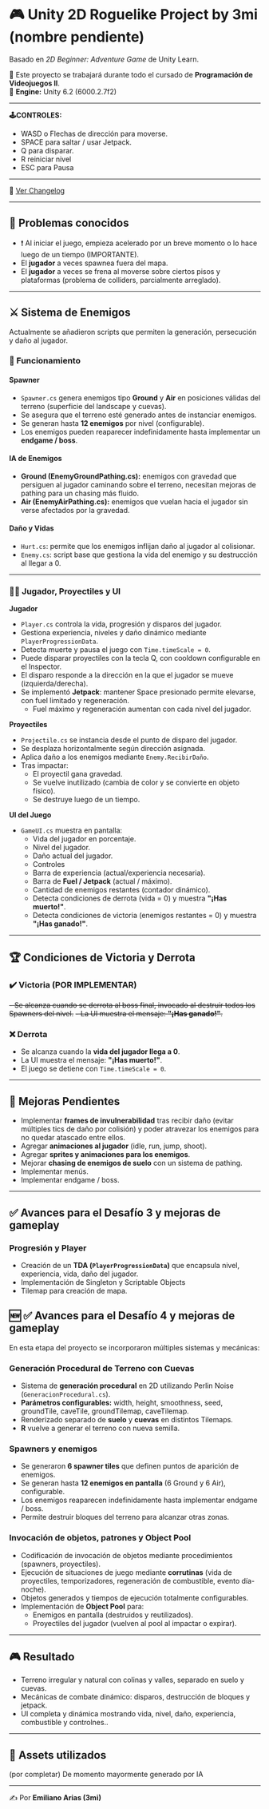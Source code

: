 # 🎮 Unity 2D Roguelike Project by 3mi (nombre pendiente)  
Basado en *2D Beginner: Adventure Game* de Unity Learn.  

📌 Este proyecto se trabajará durante todo el cursado de **Programación de Videojuegos II**.  
🔧 **Engine:** Unity 6.2 (6000.2.7f2)

---

**🕹️CONTROLES:** 
- WASD o Flechas de dirección para moverse.
- SPACE para saltar / usar Jetpack.
- Q para disparar.
- R reiniciar nivel
- ESC para Pausa

---

📜 [Ver Changelog](./CHANGELOG.md)

---

## 🚨 Problemas conocidos 
- ❗ Al iniciar el juego, empieza acelerado por un breve momento o lo hace luego de un tiempo (IMPORTANTE).
- El **jugador** a veces spawnea fuera del mapa.
- El **jugador** a veces se frena al moverse sobre ciertos pisos y plataformas (problema de colliders, parcialmente arreglado).  

---

## ⚔️ Sistema de Enemigos  
Actualmente se añadieron scripts que permiten la generación, persecución y daño al jugador.  

### 🧩 Funcionamiento  

#### Spawner
- `Spawner.cs` genera enemigos tipo **Ground** y **Air** en posiciones válidas del terreno (superficie del landscape y cuevas).  
- Se asegura que el terreno esté generado antes de instanciar enemigos.  
- Se generan hasta **12 enemigos** por nivel (configurable).  
- Los enemigos pueden reaparecer indefinidamente hasta implementar un **endgame / boss**.  

#### IA de Enemigos
- **Ground (EnemyGroundPathing.cs):** enemigos con gravedad que persiguen al jugador caminando sobre el terreno, necesitan mejoras de pathing para un chasing más fluido.  
- **Air (EnemyAirPathing.cs):** enemigos que vuelan hacia el jugador sin verse afectados por la gravedad.  

#### Daño y Vidas
- `Hurt.cs`: permite que los enemigos inflijan daño al jugador al colisionar.  
- `Enemy.cs`: script base que gestiona la vida del enemigo y su destrucción al llegar a 0.  

---

### 🧑‍🎮 Jugador, Proyectiles y UI

**Jugador**  
- `Player.cs` controla la vida, progresión y disparos del jugador.  
- Gestiona experiencia, niveles y daño dinámico mediante `PlayerProgressionData`.  
- Detecta muerte y pausa el juego con `Time.timeScale = 0`.  
- Puede disparar proyectiles con la tecla Q, con cooldown configurable en el Inspector.  
- El disparo responde a la dirección en la que el jugador se mueve (izquierda/derecha).  
- Se implementó **Jetpack**: mantener Space presionado permite elevarse, con fuel limitado y regeneración.
  - Fuel máximo y regeneración aumentan con cada nivel del jugador.

**Proyectiles**  
- `Projectile.cs` se instancia desde el punto de disparo del jugador.  
- Se desplaza horizontalmente según dirección asignada.  
- Aplica daño a los enemigos mediante `Enemy.RecibirDaño`.  
- Tras impactar:  
  - El proyectil gana gravedad.  
  - Se vuelve inutilizado (cambia de color y se convierte en objeto físico).  
  - Se destruye luego de un tiempo.  

**UI del Juego**  
- `GameUI.cs` muestra en pantalla:  
  - Vida del jugador en porcentaje.  
  - Nivel del jugador.  
  - Daño actual del jugador.
  - Controles
  - Barra de experiencia (actual/experiencia necesaria).  
  - Barra de **Fuel / Jetpack** (actual / máximo).  
  - Cantidad de enemigos restantes (contador dinámico).  
  - Detecta condiciones de derrota (vida = 0) y muestra **"¡Has muerto!"**.  
  - Detecta condiciones de victoria (enemigos restantes = 0) y muestra **"¡Has ganado!"**.  

---

## 🏆 Condiciones de Victoria y Derrota  

### ✔️ Victoria (POR IMPLEMENTAR)
~~- Se alcanza cuando se derrota al boss final, invocado al destruir todos los Spawners del nivel.~~
~~- La UI muestra el mensaje: **"¡Has ganado!"**.~~

### ❌ Derrota  
- Se alcanza cuando la **vida del jugador llega a 0**.  
- La UI muestra el mensaje: **"¡Has muerto!"**.  
- El juego se detiene con `Time.timeScale = 0`.  

---

## 🚀 Mejoras Pendientes  
- Implementar **frames de invulnerabilidad** tras recibir daño (evitar múltiples tics de daño por colisión) y poder atravezar los enemigos para no quedar atascado entre ellos.  
- Agregar **animaciones al jugador** (idle, run, jump, shoot).  
- Agregar **sprites y animaciones para los enemigos**.  
- Mejorar **chasing de enemigos de suelo** con un sistema de pathing.
- Implementar menús.
- Implementar endgame / boss.

---

## ✅ Avances para el Desafío 3 y mejoras de gameplay

### Progresión y Player
- Creación de un **TDA (`PlayerProgressionData`)** que encapsula nivel, experiencia, vida, daño del jugador.  
- Implementación de Singleton y Scriptable Objects
- Tilemap para creación de mapa.

## 🆕 ✅ Avances para el Desafío 4 y mejoras de gameplay
En esta etapa del proyecto se incorporaron múltiples sistemas y mecánicas:

### Generación Procedural de Terreno con Cuevas
- Sistema de **generación procedural** en 2D utilizando Perlin Noise (`GeneracionProcedural.cs`).  
- **Parámetros configurables:** width, height, smoothness, seed, groundTile, caveTile, groundTilemap, caveTilemap.  
- Renderizado separado de **suelo** y **cuevas** en distintos Tilemaps.  
- **R** vuelve a generar el terreno con nueva semilla.

### Spawners y enemigos
- Se generaron **6 spawner tiles** que definen puntos de aparición de enemigos.  
- Se generan hasta **12 enemigos en pantalla** (6 Ground y 6 Air), configurable.  
- Los enemigos reaparecen indefinidamente hasta implementar endgame / boss.  
- Permite destruir bloques del terreno para alcanzar otras zonas.

### Invocación de objetos, patrones y Object Pool
- Codificación de invocación de objetos mediante procedimientos (spawners, proyectiles).  
- Ejecución de situaciones de juego mediante **corrutinas** (vida de proyectiles, temporizadores, regeneración de combustible, evento día-noche).  
- Objetos generados y tiempos de ejecución totalmente configurables.  
- Implementación de **Object Pool** para:
  - Enemigos en pantalla (destruidos y reutilizados).  
  - Proyectiles del jugador (vuelven al pool al impactar o expirar).

---

## 🎮 Resultado
- Terreno irregular y natural con colinas y valles, separado en suelo y cuevas.  
- Mecánicas de combate dinámico: disparos, destrucción de bloques y jetpack.  
- UI completa y dinámica mostrando vida, nivel, daño, experiencia, combustible y controlnes..  

---

## 📂 Assets utilizados  
(por completar)  De momento mayormente generado por IA

---

✍️ Por **Emiliano Arias (3mi)**
